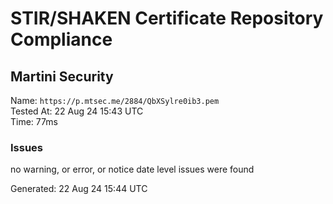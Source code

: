 # STIR/SHAKEN Certificate Repository Compliance

## Martini Security

Name: `https://p.mtsec.me/2884/QbXSylre0ib3.pem`\
Tested At: 22 Aug 24 15:43 UTC\
Time: 77ms

### Issues

no warning, or error, or notice date level issues were found

Generated: 22 Aug 24 15:44 UTC